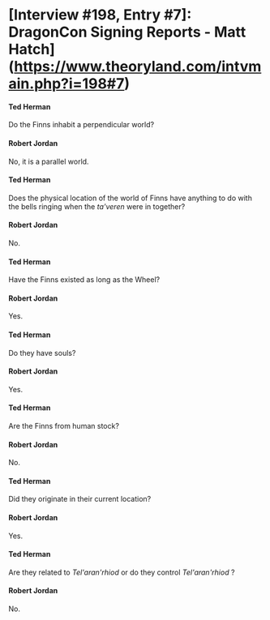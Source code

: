 # [Interview #198, Entry #7]: DragonCon Signing Reports - Matt Hatch](https://www.theoryland.com/intvmain.php?i=198#7)

#### Ted Herman

Do the Finns inhabit a perpendicular world?

#### Robert Jordan

No, it is a parallel world.

#### Ted Herman

Does the physical location of the world of Finns have anything to do with the bells ringing when the
*ta'veren*
were in together?

#### Robert Jordan

No.

#### Ted Herman

Have the Finns existed as long as the Wheel?

#### Robert Jordan

Yes.

#### Ted Herman

Do they have souls?

#### Robert Jordan

Yes.

#### Ted Herman

Are the Finns from human stock?

#### Robert Jordan

No.

#### Ted Herman

Did they originate in their current location?

#### Robert Jordan

Yes.

#### Ted Herman

Are they related to
*Tel'aran'rhiod*
or do they control
*Tel'aran'rhiod*
?

#### Robert Jordan

No.

